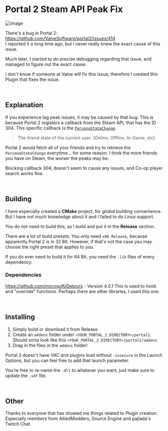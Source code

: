 # Portal 2 Steam API Peak Fix
![image](https://github.com/karl-police/portal2_steamAPI_peakFix/assets/12023782/4360ca1d-f983-437c-8218-d83af74ca405)

There's a bug in Portal 2: https://github.com/ValveSoftware/portal2/issues/414<br>
I reported it a long time ago, but I never really knew the exact cause of this issue.

Much later, I started to do precise debugging regarding that issue, and managed to figure out the exact cause.


I don't know if someone at Valve will fix this issue, therefore I created this Plugin that fixes the issue.

&nbsp;

## Explanation
If you experience lag peak issues, it may be caused by that bug. This is because Portal 2 registers a callback from the Steam API, that has the ID 304.
This specific callback is the [``PersonaStateChange``](https://partner.steamgames.com/doc/api/ISteamFriends#GetPersonaState).
> The friend state of the current user. (Online, Offline, In-Game, etc)

Portal 2 would fetch all of your friends and try to retrieve the ``PersonaStateChange`` everytime... for some reason. I think the more friends you have on Steam, the worser the peaks may be.

Blocking callback 304, doesn't seem to cause any issues, and Co-op player search works fine.

&nbsp;
&nbsp;

## Building
I have especially created a **CMake** project, for _global_ building convenience. But I have not much knowledge about it and I failed to do Linux support.

You do not need to build this, as I build and put it in the **Release** section.

There are a lot of build presets. You only need ``x86 Release``, because apparently Portal 2 is in 32 Bit. However, if that's not the case you may choose the right preset that applies to you.

If you do ever need to build it for 64 Bit, you need the ``.lib`` files of every dependency.


### Dependencies
https://github.com/microsoft/Detours - Version 4.0.1
This is used to hook and "override" functions. Perhaps there are other libraries, I used this one.

&nbsp;
&nbsp;

## Installing
1. Simply build or download it from Release
2. Create an ``addons`` folder under ``<YOUR_PORTAL_2_DIRECTORY>/portal2``. Should sorta look like this ``<YOUR_PORTAL_2_DIRECTORY>/portal2/addons``
3. Drag in the files in the ``addons`` folder!

Portal 2 doesn't have VAC and plugins load without ``-insecure`` in the Launch Options, but you can feel free to add that launch parameter.

You're free to re-name the ``.dll`` to whatever you want, just make sure to update the ``.vdf`` file.


&nbsp;
&nbsp;

## Other

Thanks to everyone that has showed me things related to Plugin creation. Especially members from AlliedModders, Source Engine and pajlada's Twitch Chat.
